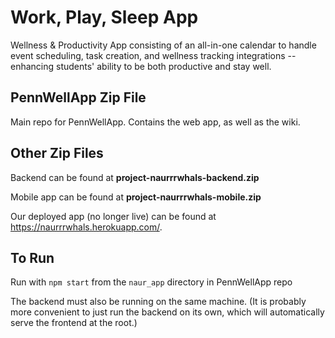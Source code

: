 # Work, Play, Sleep App
Wellness & Productivity App consisting of an all-in-one calendar to handle event scheduling, task creation, and wellness tracking integrations -- enhancing students' ability to be both productive and stay well. 

## PennWellApp Zip File
Main repo for PennWellApp. Contains the web app, as well as the wiki.

## Other Zip Files
Backend can be found at **project-naurrrwhals-backend.zip**

Mobile app can be found at **project-naurrrwhals-mobile.zip**

Our deployed app (no longer live) can be found at https://naurrrwhals.herokuapp.com/.

## To Run
Run with `npm start` from the `naur_app` directory in PennWellApp repo

The backend must also be running on the same machine. (It is probably more convenient to just run the backend on its own, which will automatically serve the frontend at the root.)
